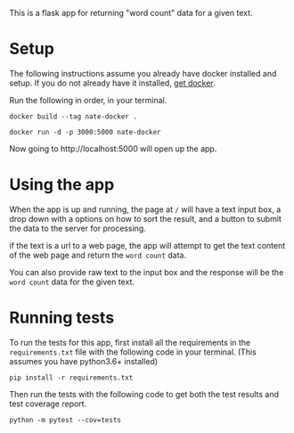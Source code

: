 This is a flask app for returning "word count" data for a given text.

# Setup

The following instructions assume you already have docker installed and setup.
If you do not already have it installed, [get docker](https://docs.docker.com/get-docker/).

Run the following in order, in your terminal.

`docker build --tag nate-docker .`

`docker run -d -p 3000:5000 nate-docker`

Now going to http://localhost:5000 will open up the app.

# Using the app

When the app is up and running, the page at `/` will have a text input box, a drop down 
with a options on how to sort the result, and a button to submit the data to the server 
for processing.

if the text is a url to a web page, the app will attempt to get the text content of the 
web page and return the `word count` data.

You can also provide raw text to the input box and the response will be the `word count` 
data for the given text.

# Running tests

To run the tests for this app, first install all the requirements in the `requirements.txt` 
file with the following code in your terminal. (This assumes you have python3.6+ installed)

`pip install -r requirements.txt`

Then run the tests with the following code to get both the test results and 
test coverage report.

`python -m pytest --cov=tests`